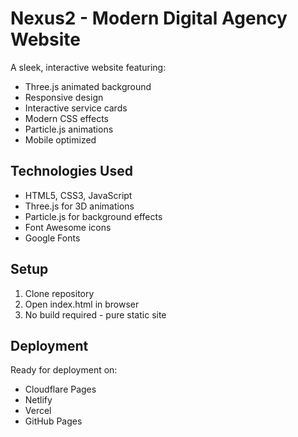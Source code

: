 # Nexus2 - Modern Digital Agency Website

A sleek, interactive website featuring:
- Three.js animated background
- Responsive design
- Interactive service cards
- Modern CSS effects
- Particle.js animations
- Mobile optimized

## Technologies Used
- HTML5, CSS3, JavaScript
- Three.js for 3D animations
- Particle.js for background effects
- Font Awesome icons
- Google Fonts

## Setup
1. Clone repository
2. Open index.html in browser
3. No build required - pure static site

## Deployment
Ready for deployment on:
- Cloudflare Pages
- Netlify
- Vercel
- GitHub Pages
